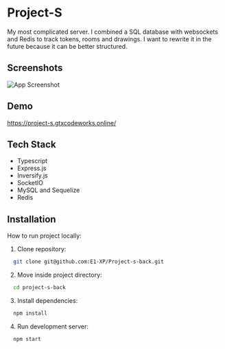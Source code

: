 
# Project-S
My most complicated server. I combined a SQL database with websockets and Redis to track tokens, rooms and drawings. I want to rewrite it in the future because it can be better structured.
## Screenshots

![App Screenshot](https://images.ctfassets.net/ysju8du0bph9/4bbYXipWsQfgpvJoCO8ld7/502e7ee0038a26cf15830a0b41226adf/sback.png)


## Demo

https://project-s.gtxcodeworks.online/
## Tech Stack

- Typescript
- Express.js
- Inversify.js
- SocketIO
- MySQL and Sequelize
- Redis
## Installation

How to run project locally:

1. Clone repository:
```bash
  git clone git@github.com:E1-XP/Project-s-back.git
```
2. Move inside project directory:
```bash
  cd project-s-back
```
3. Install dependencies:
```bash
  npm install
```
4. Run development server:
```bash
  npm start
```
    
